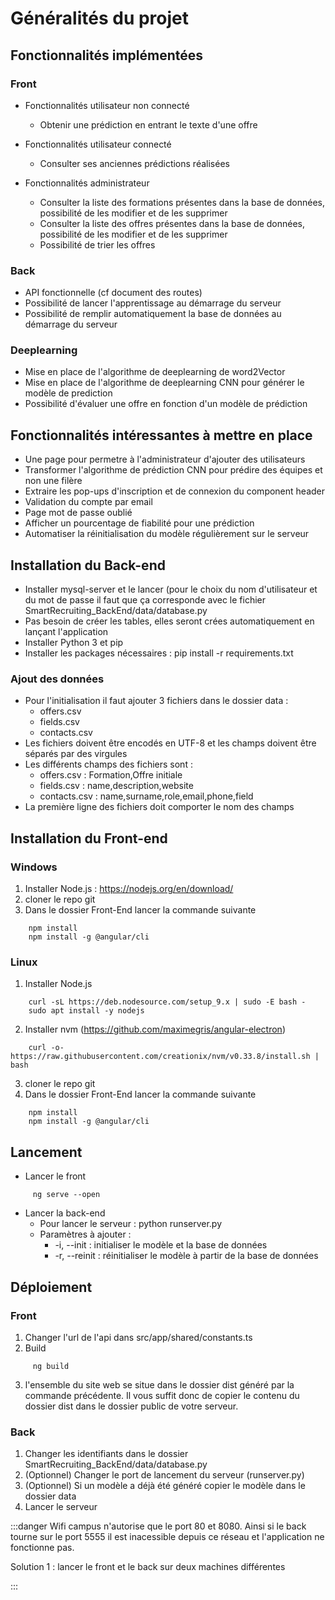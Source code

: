 # Généralités du projet

## Fonctionnalités implémentées

### Front

* Fonctionnalités utilisateur non connecté
    * Obtenir une prédiction en entrant le texte d'une offre

* Fonctionnalités utilisateur connecté
    * Consulter ses anciennes prédictions réalisées

* Fonctionnalités administrateur
    * Consulter la liste des formations présentes dans la base de données, possibilité de les modifier et de les supprimer
    * Consulter la liste des offres présentes dans la base de données, possibilité de les modifier et de les supprimer
    * Possibilité de trier les offres 

### Back 

* API fonctionnelle (cf document des routes)
* Possibilité de lancer l'apprentissage au démarrage du serveur
* Possibilité de remplir automatiquement la base de données au démarrage du serveur

### Deeplearning
* Mise en place de l'algorithme de deeplearning de word2Vector
* Mise en place de l'algorithme de deeplearning CNN pour générer le modèle de prediction
* Possibilité d'évaluer une offre en fonction d'un modèle de prédiction 

## Fonctionnalités intéressantes à mettre en place

* Une page pour permetre à l'administrateur d'ajouter des utilisateurs
* Transformer l'algorithme de prédiction CNN pour prédire des équipes et non une filère
* Extraire les pop-ups d'inscription et de connexion du component header
* Validation du compte par email
* Page mot de passe oublié
* Afficher un pourcentage de fiabilité pour une prédiction
* Automatiser la réinitialisation du modèle régulièrement sur le serveur

## Installation du Back-end

* Installer mysql-server et le lancer (pour le choix du nom d'utilisateur et du mot de passe il faut que ça corresponde avec le fichier SmartRecruiting_BackEnd/data/database.py
* Pas besoin de créer les tables, elles seront crées automatiquement en lançant l'application
* Installer Python 3 et pip
* Installer les packages nécessaires : pip install -r requirements.txt

### Ajout des données

* Pour l'initialisation il faut ajouter 3 fichiers dans le dossier data :
  * offers.csv
  * fields.csv
  * contacts.csv
* Les fichiers doivent être encodés en UTF-8 et les champs doivent être séparés par des virgules
* Les différents champs des fichiers sont :
  * offers.csv : Formation,Offre initiale
  * fields.csv : name,description,website
  * contacts.csv : name,surname,role,email,phone,field
* La première ligne des fichiers doit comporter le nom des champs

## Installation du Front-end

### Windows

1. Installer Node.js : https://nodejs.org/en/download/
2. cloner le repo git
3. Dans le dossier Front-End lancer la commande suivante
```shell
    npm install
    npm install -g @angular/cli
```


### Linux
1. Installer Node.js 
```shell
    curl -sL https://deb.nodesource.com/setup_9.x | sudo -E bash -
    sudo apt install -y nodejs
```
2. Installer nvm (https://github.com/maximegris/angular-electron)
```
    curl -o- https://raw.githubusercontent.com/creationix/nvm/v0.33.8/install.sh | bash

```
3. cloner le repo git
4. Dans le dossier Front-End lancer la commande suivante
```shell
    npm install
    npm install -g @angular/cli
```

## Lancement

* Lancer le front
```shell
     ng serve --open
```

* Lancer la back-end
   * Pour lancer le serveur : python runserver.py
   * Paramètres à ajouter :
     * -i, --init : initialiser le modèle et la base de données
     * -r, --reinit : réinitialiser le modèle à partir de la base de données

## Déploiement

### Front

1. Changer l'url de l'api dans src/app/shared/constants.ts
2. Build
```
     ng build
```
3. l'ensemble du site web se situe dans le dossier dist généré par la commande précédente. Il vous suffit donc de copier le contenu du dossier dist dans le dossier public de votre serveur.

### Back

1. Changer les identifiants dans le dossier SmartRecruiting_BackEnd/data/database.py
2. (Optionnel) Changer le port de lancement du serveur (runserver.py)
3. (Optionnel) Si un modèle a déjà été généré copier le modèle dans le dossier data
4. Lancer le serveur


:::danger
Wifi campus n'autorise que le port 80 et 8080. Ainsi si le back tourne sur le port 5555 il est inacessible depuis ce réseau et l'application ne fonctionne pas.

Solution 1 : lancer le front et le back sur deux machines différentes

:::
